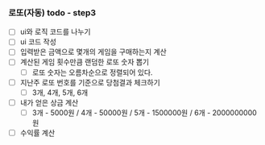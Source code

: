 ### 로또(자동) todo - step3
* [ ] ui와 로직 코드를 나누기
* [ ] ui 코드 작성
* [ ] 입력받은 금액으로 몇개의 게임을 구매하는지 계산
* [ ] 계산된 게임 횟수만큼 랜덤한 로또 숫자 뽑기
  * [ ] 로또 숫자는 오름차순으로 정렬되어 있다.
* [ ] 지난주 로또 번호를 기준으로 당첨결과 체크하기
  * [ ] 3개, 4개, 5개, 6개
* [ ] 내가 얻은 상금 계산
  * [ ] 3개 - 5000원 / 4개 - 50000원 / 5개 - 1500000원 / 6개 - 2000000000원
* [ ] 수익률 계산 